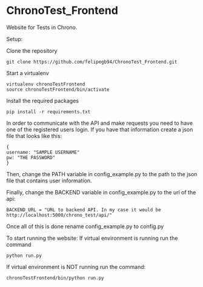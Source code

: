 # ChronoTest_Frontend
Website for Tests in Chrono.

Setup:

Clone the repository
```
git clone https://github.com/felipegb94/ChronoTest_Frontend.git
```

Start a virtualenv
```
virtualenv chronoTestFrontend
source chronoTestFrontend/bin/activate
```

Install the required packages
```
pip install -r requirements.txt
```

In order to communicate with the API and make requests you need to have one of the registered users login. If you have that information create a json file that looks like this:

```
{
username: "SAMPLE USERNAME"
pw: "THE PASSWORD"
}
```

Then, change the PATH variable in config_example.py to the path to the json file that contains user information. 

Finally, change the BACKEND variable in config_example.py to the url of the api:

```
BACKEND_URL = "URL to backend API. In my case it would be http://localhost:5000/chrono_test/api/"
```

Once all of this is done rename config_example.py to config.py 

To start running the website:
If virtual environment is running run the command
```
python run.py
```
If virtual environment is NOT running run the command:
```
chronoTestFrontend/bin/python run.py
```

